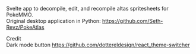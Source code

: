 Svelte app to decompile, edit, and recompile altas spritesheets for PokeMMO.  
Original desktop application in Python: https://github.com/Seth-Revz/PokeAtlas



Credit  
Dark mode button https://github.com/dottereldesign/react_theme-switcher